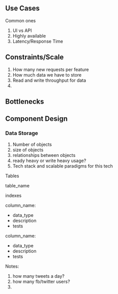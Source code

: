 

## Use Cases


Common ones
1. UI vs API
2. Highly available
3. Latency/Response Time

## Constraints/Scale

1. How many new requests per feature
2. How much data we have to store
3. Read and write throughput for data
4.


## Bottlenecks


## Component Design

### Data Storage

1. Number of objects
2. size of objects
3. relationships between objects
4. ready heavy or write heavy usage?
5. Tech stack and scalable paradigms for this tech


Tables

table_name

indexes

  column_name:
  - data_type
  - description
  - tests

  column_name:
  - data_type
  - description
  - tests



Notes:

1. how many tweets a day?
2. how many fb/twitter users?
3.

